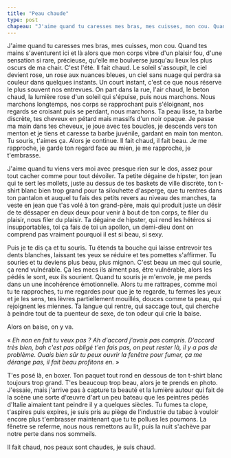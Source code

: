 ```yaml
---
title: "Peau chaude"
type: post
chapeau: "J'aime quand tu caresses mes bras, mes cuisses, mon cou. Quand tes mains s'aventurent ici et là alors que mon corps vibre d'un plaisir fou, d'une sensation si rare, précieuse, qu'elle me boulverse jusqu'au lieux les plus oscurs de ma chair."
---
```


J'aime quand tu caresses mes bras, mes cuisses, mon cou. Quand tes mains s'aventurent ici et là alors que mon corps vibre d'un plaisir fou, d'une sensation si rare, précieuse, qu'elle me boulverse jusqu'au lieux les plus oscurs de ma chair. C'est l'été. Il fait chaud. Le soleil s'assoupit, le ciel devient rose, un rose aux nuances bleues, un ciel sans nuage qui perdra sa couleur dans quelques instants. Un court instant, c'est ce que nous réserve le plus souvent nos entrevues. On part dans la rue, l'air chaud, le beton chaud, la lumière rose d'un soleil qui s'épuise, puis nous marchons. Nous marchons longtemps, nos corps se rapprochant puis s'éloignant, nos regards se croisant puis se perdant, nous marchons. Ta peau lisse, ta barbe discrète, tes cheveux en pétard mais massifs d'un noir opaque. Je passe ma main dans tes cheveux, je joue avec tes boucles, je descends vers ton menton et je tiens et caresse ta barbe juvénile, gardant en main ton menton. Tu souris, t'aimes ça. Alors je continue. Il fait chaud, il fait beau. Je me rapproche, je garde ton regard face au mien, je me rapproche, je t'embrasse.

J'aime quand tu viens vers moi avec presque rien sur le dos, assez pour tout cacher comme pour tout dévoiler. Ta petite dégaine de hipster, ton jean qui te sert les mollets, juste au dessus de tes baskets de ville discrète, ton t-shirt blanc bien trop grand pour ta silouhette d'asperge, que tu rentres dans ton pantalon et auquel tu fais des petits revers au niveau des manches, ta veste en jean que t'as volé à ton grand-père, mais qui produit juste un désir de te déssaper en deux deux pour venir à bout de ton corps, te filer du plaisir, nous filer du plaisir. Ta dégaine de hipster, qui rend les hétéros si insupportables, toi ça fais de toi un apollon, un demi-dieu dont on comprend pas vraiment pourquoi il est si beau, si sexy.

Puis je te dis ça et tu souris. Tu étends ta bouche qui laisse entrevoir tes dents blanches, laissant tes yeux se réduire et tes pomettes s'affirmer. Tu souries et tu deviens plus beau, plus mignon. C'est beau un mec qui sourie, ça rend vulnérable. Ça les mecs ils aiment pas, être vulnérable, alors les pédés le sont, eux ils sourient. Quand tu souris je m'envole, je me perds dans un une incohérence émotionnelle. Alors tu me rattrapes, comme moi tu te rapproches, tu me regardes pour que je te regarde, tu fermes les yeux et je les sens, tes lèvres partiellement mouillés, douces comme ta peau, qui rejoignent les miennes. Ta langue qui rentre, qui saccage tout, qui cherche à peindre tout de ta puenteur de sexe, de ton odeur qui crie la baise.

Alors on baise, on y va.

« *Eh non en fait tu veux pas ? Ah d'accord j'avais pas compris. D'accord très bien, bah c'est pas obligé t'en fais pas, on peut rester là, il y a pas de problème. Ouais bien sûr tu peux ouvrir la fenêtre pour fumer, ça me dérange pas, il fait beau profitons en.* »

T'es posé là, en boxer. Ton paquet tout rond en dessous de ton t-shirt blanc toujours trop grand. T'es beaucoup trop beau, alors je te prends en photo. J'essaie, mais j'arrive pas à capture ta beauté et la lumière autour qui fait de la scène une sorte d'œuvre d'art un peu bateau que les peintres pédés d'Italie aimaient tant peindre il y a quelques siècles. Tu fumes ta clope, t'aspires puis expires, je suis pris au piège de l'industrie du tabac à vouloir encore plus t'embrasser maintenant que tu te pollues les poumons. La fênetre se referme, nous nous remettons au lit, puis la nuit s'achève par notre perte dans nos sommeils.

Il fait chaud, nos peaux sont chaudes, je suis chaud.

